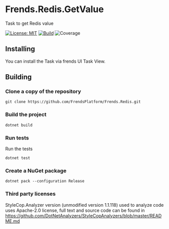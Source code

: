# Frends.Redis.GetValue
Task to get Redis value

[![License: MIT](https://img.shields.io/badge/License-MIT-green.svg)](https://opensource.org/licenses/MIT)
[![Build](https://github.com/FrendsPlatform/Frends.Redis/actions/workflows/GetValue_build_and_test_on_main.yml/badge.svg)](https://github.com/FrendsPlatform/Frends.Redis/actions)
![Coverage](https://app-github-custom-badges.azurewebsites.net/Badge?key=FrendsPlatform/Frends.Redis/Frends.Redis.GetValue|main)

## Installing

You can install the Task via frends UI Task View.

## Building

### Clone a copy of the repository

`git clone https://github.com/FrendsPlatform/Frends.Redis.git`

### Build the project

`dotnet build`

### Run tests

Run the tests

`dotnet test`

### Create a NuGet package

`dotnet pack --configuration Release`

### Third party licenses

StyleCop.Analyzer version (unmodified version 1.1.118) used to analyze code uses Apache-2.0 license, full text and source code can be found in https://github.com/DotNetAnalyzers/StyleCopAnalyzers/blob/master/README.md
